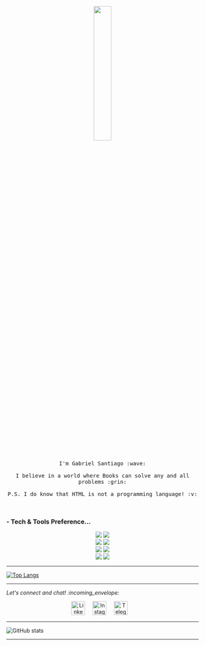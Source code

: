 <p align="center">
  <img src="https://media.giphy.com/media/MeJgB3yMMwIaHmKD4z/giphy.gif" width="30%">
  <br><br>
  <samp>
    I'm Gabriel Santiago :wave:
    <br><br>
    I believe in a world where Books can solve any and all problems :grin:
    <br><br>
    P.S. I do know that HTML is not a programming language! :v:
  </samp>
</p>
<br>

### - Tech & Tools Preference...

<p align="center">
  <img src = "https://img.shields.io/badge/-HTML5-E34F26?style=flat&logo=html5&logoColor=white">
  <img src = "https://img.shields.io/badge/-CSS3-1572B6?style=flat&logo=css3&logoColor=white"><br>
  <img src="https://img.shields.io/badge/-JavaScript-eed718?style=flat&logo=javascript&logoColor=ffffff">
  <img src="http://img.shields.io/badge/-Java-F89820?style=flat&logo=java&logoColor=white"><br>
  <img src="https://img.shields.io/badge/-Python-black?style=flat&logo=python&logoColor=white"> 
  <img src="https://img.shields.io/badge/-C%20&%20C++-659ad2?style=flat&logo=c%2B%2B&logoColor=ffffff"><br>
  <img src="http://img.shields.io/badge/-Git-F1502F?style=flat&logo=git&logoColor=FFFFFF">
  <img src="http://img.shields.io/badge/-Github-000000?style=flat&logo=github&logoColor=FFFFFF">
</p>

---

<p align="center">
  
  [![Top Langs](https://github-readme-stats.vercel.app/api/top-langs/?username=Gabriel-Santiago&layout=compact)](https://github.com/anuraghazra/github-readme-stats)
  
</p>

---

<p> 
  <i> Let's connect and chat! :incoming_envelope: </i>
</p>

<p align="center">
  <a href="https://www.linkedin.com/in/gabriel-santiago-05867b1b1/"><img src="https://github.com/Quadrified/Quadrified/blob/master/assets/social_media_svgs/linkedin-round.svg" width="36px" alt="LinkedIn"></a> &nbsp; &nbsp;
  <a href="https://www.instagram.com/_bielsantiago/"><img src="https://github.com/Quadrified/Quadrified/blob/master/assets/social_media_svgs/instagram-round.svg" width="36px" alt="Instagram"></a> &nbsp; &nbsp;
  <a href="https://t.me/GabrielSantiago"><img src="https://github.com/Quadrified/Quadrified/blob/master/assets/social_media_svgs/telegram-round.svg" width="36px" alt="Telegram"></a> &nbsp; &nbsp;
</p>

---

![GitHub stats](https://github-readme-stats.vercel.app/api?username=Gabriel-Santiago&show_icons=true&hide_border=true)

---
